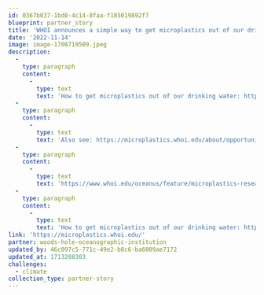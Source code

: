 ```yaml
---
id: 0367b037-1bd0-4c14-8faa-f185019892f7
blueprint: partner_story
title: 'WHOI announces a simple way to get microplastics out of our drinking water.'
date: '2022-11-14'
image: image-1708719509.jpeg
description:
  -
    type: paragraph
    content:
      -
        type: text
        text: 'How to get microplastics out of our drinking water: https://www.washingtonpost.com/climate-solutions/2024/02/28/microplastics-drinking-water/'
  -
    type: paragraph
    content:
      -
        type: text
        text: 'Also see: https://microplastics.whoi.edu/about/opportunities/'
  -
    type: paragraph
    content:
      -
        type: text
        text: 'https://www.whoi.edu/oceanus/feature/microplastics-research-gets-critical-private-funding/'
  -
    type: paragraph
    content:
      -
        type: text
        text: 'How to get microplastics out of our drinking water: https://www.washingtonpost.com/climate-solutions/2024/02/28/microplastics-drinking-water/'
link: 'https://microplastics.whoi.edu/'
partner: woods-hole-oceanographic-institution
updated_by: 46c097c5-771c-49e2-b8c6-ba6009ae7172
updated_at: 1713288303
challenges:
  - climate
collection_type: partner-story
---
```

